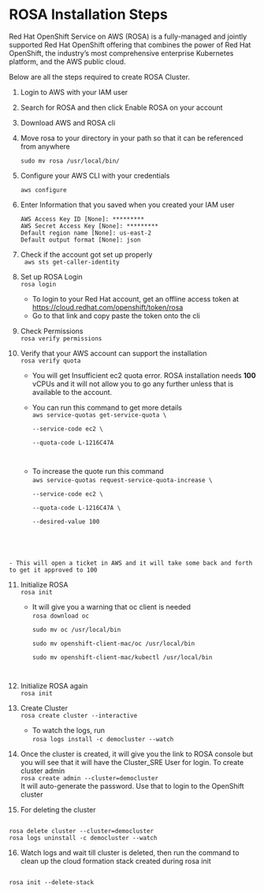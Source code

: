 # ROSA Installation Steps

Red Hat OpenShift Service on AWS (ROSA) is a fully-managed and jointly supported Red Hat OpenShift offering that combines the power of Red Hat OpenShift, the industry’s most comprehensive enterprise Kubernetes platform, and the AWS public cloud.

Below are all the steps required to create ROSA Cluster.

1. Login to AWS with your IAM user

2. Search for ROSA and then click Enable ROSA on your account

3. Download AWS and ROSA cli

4. Move rosa to your directory in your path so that it can be referenced from anywhere

 	<code>sudo mv rosa /usr/local/bin/</code>

5. Configure your AWS CLI with your credentials

	<code>aws configure</code>
	
6. Enter Information that you saved when you created your IAM user

	```
	AWS Access Key ID [None]: *********
	AWS Secret Access Key [None]: *********
	Default region name [None]: us-east-2
	Default output format [None]: json
	```
7. Check if the account got set up properly		
	<code>
	aws sts get-caller-identity
	</code>	
	
8. Set up ROSA Login		
<code>rosa login</code>		
	- To login to your Red Hat account, get an offline access token at  <https://cloud.redhat.com/openshift/token/rosa>		
	- Go to that link and copy paste the token onto the cli
		
9. Check Permissions  
<code>rosa verify permissions</code>

10. Verify that your AWS account can support the installation	
<code>rosa verify quota</code>
	- You will get Insufficient ec2 quota error. ROSA installation needs **100** vCPUs and it will not allow you to go any further unless that is available to the account.
	
	- You can run this command to get more details		
	<code>aws service-quotas get-service-quota \	
	--service-code ec2 \	
	--quota-code L-1216C47A
	</code>
	
	- To increase the quote run this command		
	<code>aws service-quotas request-service-quota-increase \	
--service-code ec2 \	
--quota-code L-1216C47A \	
--desired-value 100
</code>

	- This will open a ticket in AWS and it will take some back and forth to get it approved to 100
	
11. Initialize ROSA		
<code>rosa init</code>
	- It will give you a warning that oc client is needed		
		<code>rosa download oc		
	sudo mv oc /usr/local/bin		
	sudo mv openshift-client-mac/oc /usr/local/bin	
	sudo mv openshift-client-mac/kubectl /usr/local/bin
	</code>
	
12. Initialize ROSA again		
<code>rosa init</code>
13. Create Cluster		
<code>rosa create cluster --interactive</code>
	- To watch the logs, run		
	<code>rosa logs install -c democluster --watch</code>
14. Once the cluster is created, it will give you the link to ROSA console but you will see that it will have the Cluster_SRE User for login. To create cluster admin		
<code>rosa create admin --cluster=democluster</code>	
It will auto-generate the password. Use that to login to the OpenShift cluster
15. For deleting the cluster		
<code>
rosa delete cluster --cluster=democluster		
rosa logs uninstall -c democluster --watch	</code>

16. Watch logs and wait till cluster is deleted, then run the command to clean up the cloud formation stack created during rosa init
<code>
rosa init --delete-stack
</code>
	
	
	
	
	
	
	
	
